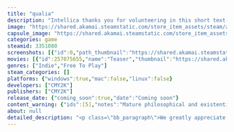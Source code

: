 ```yaml
---
title: "qualia"
description: "Intellica thanks you for volunteering in this short text-based AMT study. Pay attention to the participants answers, and classify them as either Human or Artificial. Remember, think happy!"
image: "https://shared.akamai.steamstatic.com/store_item_assets/steam/apps/3351080/header.jpg?t=1732299039"
capsule_image: "https://shared.akamai.steamstatic.com/store_item_assets/steam/apps/3351080/efcf3889870b0bde4b4b7ed00a83d643ac0027fd/capsule_231x87.jpg?t=1732299039"
categories: game
steamid: 3351080
screenshots: [{"id":0,"path_thumbnail":"https://shared.akamai.steamstatic.com/store_item_assets/steam/apps/3351080/ss_89d74e34b1683475317a328697ecf8208af766f7.600x338.jpg?t=1732299039","path_full":"https://shared.akamai.steamstatic.com/store_item_assets/steam/apps/3351080/ss_89d74e34b1683475317a328697ecf8208af766f7.1920x1080.jpg?t=1732299039"},{"id":1,"path_thumbnail":"https://shared.akamai.steamstatic.com/store_item_assets/steam/apps/3351080/ss_26137f4adc6001f80704fad6ccd2e5f967c78ce0.600x338.jpg?t=1732299039","path_full":"https://shared.akamai.steamstatic.com/store_item_assets/steam/apps/3351080/ss_26137f4adc6001f80704fad6ccd2e5f967c78ce0.1920x1080.jpg?t=1732299039"},{"id":2,"path_thumbnail":"https://shared.akamai.steamstatic.com/store_item_assets/steam/apps/3351080/ss_2f449f1eb55153e16d657499301ad01189b1345d.600x338.jpg?t=1732299039","path_full":"https://shared.akamai.steamstatic.com/store_item_assets/steam/apps/3351080/ss_2f449f1eb55153e16d657499301ad01189b1345d.1920x1080.jpg?t=1732299039"},{"id":3,"path_thumbnail":"https://shared.akamai.steamstatic.com/store_item_assets/steam/apps/3351080/ss_24480e47fc8e187f95e870b6e35c90f5fdc98f23.600x338.jpg?t=1732299039","path_full":"https://shared.akamai.steamstatic.com/store_item_assets/steam/apps/3351080/ss_24480e47fc8e187f95e870b6e35c90f5fdc98f23.1920x1080.jpg?t=1732299039"},{"id":4,"path_thumbnail":"https://shared.akamai.steamstatic.com/store_item_assets/steam/apps/3351080/ss_88d12a19fd98b77a58c7a104b1a900b5998eea82.600x338.jpg?t=1732299039","path_full":"https://shared.akamai.steamstatic.com/store_item_assets/steam/apps/3351080/ss_88d12a19fd98b77a58c7a104b1a900b5998eea82.1920x1080.jpg?t=1732299039"},{"id":5,"path_thumbnail":"https://shared.akamai.steamstatic.com/store_item_assets/steam/apps/3351080/ss_7aab180f58e80811124aa0794de18ef8c00b5890.600x338.jpg?t=1732299039","path_full":"https://shared.akamai.steamstatic.com/store_item_assets/steam/apps/3351080/ss_7aab180f58e80811124aa0794de18ef8c00b5890.1920x1080.jpg?t=1732299039"},{"id":6,"path_thumbnail":"https://shared.akamai.steamstatic.com/store_item_assets/steam/apps/3351080/ss_0f5211eb8610eeb5f60bc6d647f27aa9b06a3db5.600x338.jpg?t=1732299039","path_full":"https://shared.akamai.steamstatic.com/store_item_assets/steam/apps/3351080/ss_0f5211eb8610eeb5f60bc6d647f27aa9b06a3db5.1920x1080.jpg?t=1732299039"},{"id":7,"path_thumbnail":"https://shared.akamai.steamstatic.com/store_item_assets/steam/apps/3351080/ss_cca59351bbbd96013dd1f6fe16cf8e6cfaa79aa3.600x338.jpg?t=1732299039","path_full":"https://shared.akamai.steamstatic.com/store_item_assets/steam/apps/3351080/ss_cca59351bbbd96013dd1f6fe16cf8e6cfaa79aa3.1920x1080.jpg?t=1732299039"}]
movies: [{"id":257075655,"name":"Teaser","thumbnail":"https://shared.akamai.steamstatic.com/store_item_assets/steam/apps/257075655/1e45c0b9ae7ff259b0e4783a7ce419d4d64385b4/movie_600x337.jpg?t=1732299032","webm":{"480":"http://video.akamai.steamstatic.com/store_trailers/257075655/movie480_vp9.webm?t=1732299032","max":"http://video.akamai.steamstatic.com/store_trailers/257075655/movie_max_vp9.webm?t=1732299032"},"mp4":{"480":"http://video.akamai.steamstatic.com/store_trailers/257075655/movie480.mp4?t=1732299032","max":"http://video.akamai.steamstatic.com/store_trailers/257075655/movie_max.mp4?t=1732299032"},"highlight":true}]
genres: ["Indie","Free To Play"]
steam_categories: []
platforms: {"windows":true,"mac":false,"linux":false}
developers: ["CMY2K"]
publishers: ["CMY2K"]
release_date: {"coming_soon":true,"date":"Coming soon"}
content_warning: {"ids":[5],"notes":"Mature philosophical and existential themes, suicidal ideation, abuse and death of a computer program"}
about: null
detailed_description: "<p class=\"bb_paragraph\">We greatly appreciate your participation in Intellica's research. Our team is dedicated to developing and deploying the most intelligent artificial algorithms in the machine learning field, but we like to call them our Friends. </p><p class=\"bb_paragraph\"> </p><p class=\"bb_paragraph\">Today we’ve brought you in as a volunteer participant in our newest adapted study. You may be familiar with <strong>The Chinese Room</strong>, as well as <strong>The Turing Test</strong>. This study will run similarly.</p><p class=\"bb_paragraph\"> </p><p class=\"bb_paragraph\">You have been anonymously selected to play the role of <strong>the Evaluator</strong>. You will be tasked with providing a predetermined question to two other anonymous participants. You will then note their responses to each question based on how <strong>Human</strong> or <strong>Artificial</strong> you deem them to be, to the best of your ability. For the test to provide valuable insight into machine intelligence, you (the Evaluator) must not know which, if any, conversational participant is a machine.</p><p class=\"bb_paragraph\">It’s important to note <strong>the A.M.T.</strong> <strong>Study</strong> is not a measurement of intelligence, but a questionnaire designed to determine the ability of an AI to be able to convincingly appear as a human. It is up to you to decide whether or not the participants are <strong>Human</strong> or <strong>Artificial</strong>. We recommend judging the answers to each question based on:</p><p class=\"bb_paragraph\">⦿ Creativity</p><p class=\"bb_paragraph\">⦿ Empathy</p><p class=\"bb_paragraph\">⦿ Natural language use</p><p class=\"bb_paragraph\">⦿ Ethical considerations</p><p class=\"bb_paragraph\">⦿ Relevance</p><p class=\"bb_paragraph\">You may begin <strong>the A.M.T. Study</strong> when you are ready.</p>"
---
```


